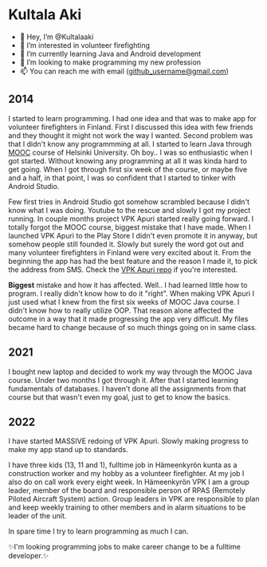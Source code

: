 # Kultala Aki

- 👋 Hey, I’m @Kultalaaki
- 👀 I’m interested in volunteer firefighting
- 🌱 I’m currently learning Java and Android development
- 💞️ I’m looking to make programming my new profession
- 📫 You can reach me with email (github_username@gmail.com)


## 2014
I started to learn programming. I had one idea and that was to make app for volunteer firefighters in Finland.
First I discussed this idea with few friends and they thought it might not work the way I wanted.
Second problem was that I didn't know any programmming at all.
I started to learn Java through [MOOC](https://www.mooc.fi/en/) course of Helsinki University. Oh boy.. I was so enthusiastic when I got started.
Without knowing any programming at all it was kinda hard to get going. 
When I got through first six week of the course, or maybe five and a half, in that point, I was so confident that I started to tinker with Android Studio.

Few first tries in Android Studio got somehow scrambled because I didn't know what I was doing. Youtube to the rescue and slowly I got my project running.
In couple months project VPK Apuri started really going forward. I totally forgot the MOOC course, biggest mistake that I have made.
When I launched VPK Apuri to the Play Store I didn't even promote it in anyway, but somehow people still founded it.
Slowly but surely the word got out and many volunteer firefighters in Finland were very excited about it.
From the beginning the app has had the best feature and the reason I made it, to pick the address from SMS. 
Check the [VPK Apuri repo](https://github.com/Kultalaaki/VPKApuri) if you're interested.

**Biggest** mistake and how it has affected. 
Well.. I had learned little how to program. I really didn't know how to do it "right".
When making VPK Apuri I just used what I knew from the first six weeks of MOOC Java course. 
I didn't know how to really utilize OOP. That reason alone affected the outcome in a way that it made progressing the app very difficult.
My files became hard to change because of so much things going on in same class.

## 2021
I bought new laptop and decided to work my way through the MOOC Java course. Under two months I got through it. 
After that I started learning fundamentals of databases. I haven't done all the assignments from that course but that wasn't even my goal, 
just to get to know the basics.

## 2022
I have started MASSIVE redoing of VPK Apuri. Slowly making progress to make my app stand up to standards.

I have three kids (13, 11 and 1), fulltime job in Hämeenkyrön kunta as a construction worker and my hobby as a volunteer firefighter.
At my job I also do on call work every eight week.
In Hämeenkyrön VPK I am a group leader, member of the board and responsible person of RPAS (Remotely Piloted Aircraft System) action.
Group leaders in VPK are responsible to plan and keep weekly training to other members and in alarm situations to be leader of the unit.

In spare time I try to learn programming as much I can. 

✨I'm looking programming jobs to make career change to be a fulltime developer.✨
